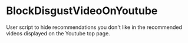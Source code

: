 # BlockDisgustVideoOnYoutube
User script to hide recommendations you don't like in the recommended videos displayed on the Youtube top page.
